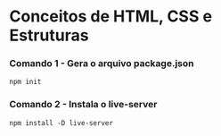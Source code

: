# Conceitos de HTML, CSS e Estruturas

### Comando 1 - Gera o arquivo package.json
`npm init`

### Comando 2 - Instala o live-server
`npm install -D live-server`



